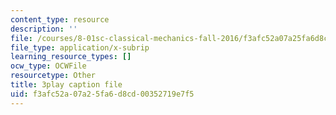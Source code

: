 ```yaml
---
content_type: resource
description: ''
file: /courses/8-01sc-classical-mechanics-fall-2016/f3afc52a07a25fa6d8cd00352719e7f5_emrHcqEvXpw.srt
file_type: application/x-subrip
learning_resource_types: []
ocw_type: OCWFile
resourcetype: Other
title: 3play caption file
uid: f3afc52a-07a2-5fa6-d8cd-00352719e7f5
---
```

